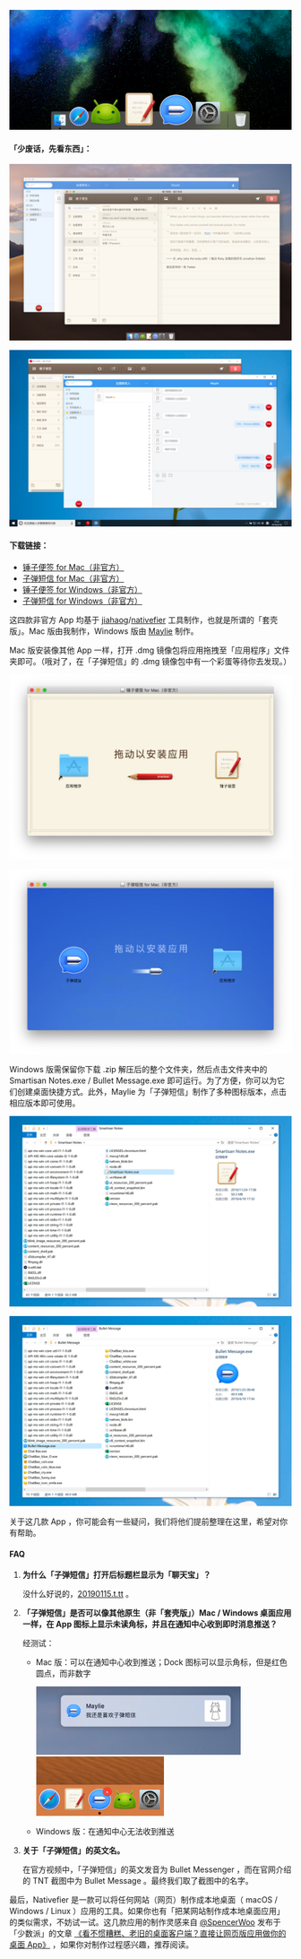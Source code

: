 ![00-header](Images/00-header.png)

#### 「少废话，先看东西」：

![01.1-screenshot-mac](Images/01.1-screenshot-mac.png)

![01.2-screenshot-win](Images/01.2-screenshot-win.png)

#### 下载链接：

- [锤子便签 for Mac（非官方）](https://github.com/minimalistrojan/Smartisan-Desktop-Apps-Unofficial/releases/download/v1.1-mac/Mac-Smartisan-Notes-Unofficial.dmg)
- [子弹短信 for Mac（非官方）](https://github.com/minimalistrojan/Smartisan-Desktop-Apps-Unofficial/releases/download/v1.1-mac/Mac-Bullet-Message-Unofficial.dmg)
- [锤子便签 for Windows（非官方）](https://github.com/minimalistrojan/Smartisan-Desktop-Apps-Unofficial/releases/download/v1.1-win/Win-Smartisan-Notes-Unofficial.zip)
- [子弹短信 for Windows（非官方）](https://github.com/minimalistrojan/Smartisan-Desktop-Apps-Unofficial/releases/download/v1.1-win/Win-Bullet-Message-Unofficial.zip)

这四款非官方 App 均基于 [jiahaog](https://github.com/jiahaog)/[nativefier](https://github.com/jiahaog/nativefier) 工具制作，也就是所谓的「套壳版」。Mac 版由我制作，Windows 版由 [Maylie](https://github.com/Maylie1918) 制作。

Mac 版安装像其他 App 一样，打开 .dmg 镜像包将应用拖拽至「应用程序」文件夹即可。（哦对了，在「子弹短信」的 .dmg 镜像包中有一个彩蛋等待你去发现。）

![02.1-smartisan-notes-mac-installer](Images/02.1-smartisan-notes-mac-installer.png)

![02.2-bullet-message-mac-installer](Images/02.2-bullet-message-mac-installer.png)

Windows 版需保留你下载 .zip 解压后的整个文件夹，然后点击文件夹中的 Smartisan Notes.exe / Bullet Message.exe 即可运行。为了方便，你可以为它们创建桌面快捷方式。此外，Maylie 为「子弹短信」制作了多种图标版本，点击相应版本即可使用。

![03.1-smartisan-notes-win-folder](Images/03.1-smartisan-notes-win-folder.png)

![03.2-bullet-message-win-folder](Images/03.2-bullet-message-win-folder.png)

关于这几款 App ，你可能会有一些疑问，我们将他们提前整理在这里，希望对你有帮助。

#### FAQ

1. **为什么「子弹短信」打开后标题栏显示为「聊天宝」？**

   没什么好说的，[20190115.t.tt](https://20190115.t.tt) 。

2. **「子弹短信」是否可以像其他原生（非「套壳版」）Mac / Windows 桌面应用一样，在 App 图标上显示未读角标，并且在通知中心收到即时消息推送？**

   经测试：

   - Mac 版：可以在通知中心收到推送；Dock 图标可以显示角标，但是红色圆点，而非数字

     <img src="Images/04.1-notification.png" width="80%"/>

     <img src="Images/04.2-dock-badge.png" width="50%"/>

   - Windows 版：在通知中心无法收到推送

3. **关于「子弹短信」的英文名。**

   在官方视频中，「子弹短信」的英文发音为 Bullet Messenger ，而在官网介绍的 TNT 截图中为 Bullet Message 。最终我们取了截图中的名字。

最后，Nativefier 是一款可以将任何网站（网页）制作成本地桌面（ macOS / Windows / Linux ）应用的工具。如果你也有「把某网站制作成本地桌面应用」的类似需求，不妨试一试。这几款应用的制作灵感来自 [@SpencerWoo](https://sspai.com/user/800610/) 发布于「少数派」的文章 [《看不惯糟糕、老旧的桌面客户端？直接让网页版应用做你的桌面 App》](<https://sspai.com/post/50250>) ，如果你对制作过程感兴趣，推荐阅读。
